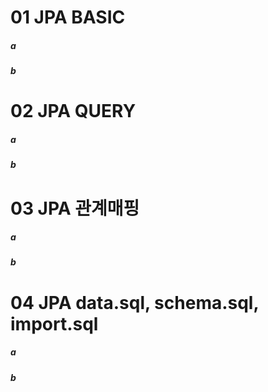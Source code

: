 # 01 JPA BASIC
##### a
##### b
# 02 JPA QUERY
##### a
##### b
# 03 JPA 관계매핑
##### a
##### b
# 04 JPA data.sql, schema.sql, import.sql
##### a
##### b



